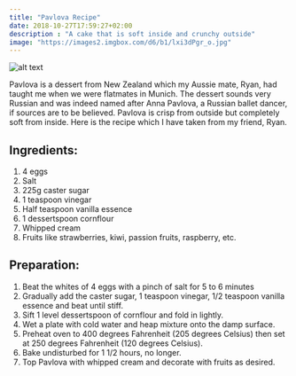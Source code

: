 ```yaml
---
title: "Pavlova Recipe"
date: 2018-10-27T17:59:27+02:00
description : "A cake that is soft inside and crunchy outside"
image: "https://images2.imgbox.com/d6/b1/lxi3dPgr_o.jpg"
---
```


![alt text](https://images2.imgbox.com/d6/b1/lxi3dPgr_o.jpg "Pavlova")

Pavlova is a dessert from New Zealand which my Aussie mate, Ryan, had taught me when we were flatmates in Munich. The dessert sounds very Russian and was indeed named after Anna Pavlova, a Russian ballet dancer, if sources are to be believed. Pavlova is crisp from outside but completely soft from inside. Here is the recipe which I have taken from my friend, Ryan.

## Ingredients:

1. 4 eggs
2. Salt
3. 225g caster sugar
4. 1 teaspoon vinegar
5. Half teaspoon vanilla essence
6. 1 dessertspoon cornflour
7. Whipped cream
8. Fruits like strawberries, kiwi, passion fruits, raspberry, etc.

## Preparation:
1. Beat the whites of 4 eggs with a pinch of salt for 5 to 6 minutes
2. Gradually add the caster sugar, 1 teaspoon vinegar, 1/2 teaspoon vanilla essence and beat until stiff.
3. Sift 1 level dessertspoon of cornflour and fold in lightly.
4. Wet a plate with cold water and heap mixture onto the damp surface.
5. Preheat oven to 400 degrees Fahrenheit (205 degrees Celsius) then set at 250 degrees Fahrenheit (120 degrees Celsius).
6. Bake undisturbed for 1 1/2 hours, no longer.
7. Top Pavlova with whipped cream and decorate with fruits as desired.